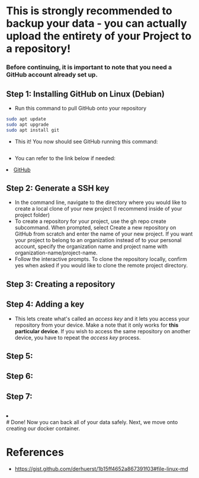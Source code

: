 # This is strongly recommended to backup your data - you can actually upload the entirety of your Project to a repository! 

### Before continuing, it is important to note that you need a GitHub account already set up.

## Step 1: Installing GitHub on Linux (Debian)
- Run this command to pull GitHub onto your repository
```bash
sudo apt update
sudo apt upgrade
sudo apt install git
```

- This it! You now should see GitHub running this command:
```bash

```

- You can refer to the link below if needed:
<li class="masthead__menu-item">
    <a href="https://gist.github.com/derhuerst/1b15ff4652a867391f03#file-linux-md">GitHub</a>
</li>

## Step 2: Generate a SSH key
- In the command line, navigate to the directory where you would like to create a local clone of your new project (I recommend inside of your project folder)
- To create a repository for your project, use the gh repo create subcommand. When prompted, select Create a new repository on GitHub from scratch and enter the name of your new project. If you want your project to belong to an organization instead of to your personal account, specify the organization name and project name with organization-name/project-name.
- Follow the interactive prompts. To clone the repository locally, confirm yes when asked if you would like to clone the remote project directory.

## Step 3: Creating a repository

## Step 4: Adding a key
- This lets create what's called an *access key* and it lets you access your repository from your device. Make a note that it only works for **this particular device**. If you wish to access the same repository on another device, you have to repeat the *access key* process.

## Step 5:

## Step 6:

## Step 7:

```bash

```
<li class="masthead__menu-item">
    <a href=""></a>
</li>
# Done! Now you can back all of your data safely. Next, we move onto creating our docker container. 

# References
- https://gist.github.com/derhuerst/1b15ff4652a867391f03#file-linux-md
